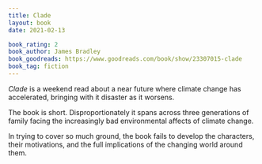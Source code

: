 ```yaml
---
title: Clade
layout: book
date: 2021-02-13

book_rating: 2
book_author: James Bradley
book_goodreads: https://www.goodreads.com/book/show/23307015-clade
book_tag: fiction
---
```


_Clade_ is a weekend read about a near future where climate change has accelerated, bringing with it disaster as it worsens.

The book is short. Disproportionately it spans across three generations of family facing the increasingly bad environmental affects of climate change. 

In trying to cover so much ground, the book fails to develop the characters, their motivations, and the full implications of the changing world around them.

